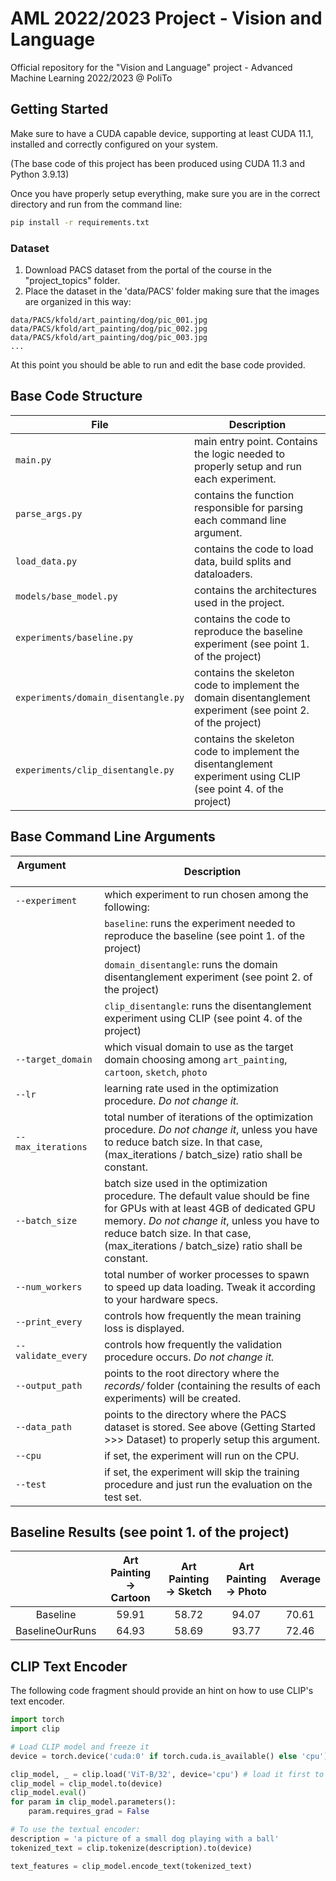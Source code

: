 # AML 2022/2023 Project - Vision and Language
Official repository for the "Vision and Language" project - Advanced Machine Learning 2022/2023 @ PoliTo

## Getting Started
Make sure to have a CUDA capable device, supporting at least CUDA 11.1, installed and correctly configured on your system. 

(The base code of this project has been produced using CUDA 11.3 and Python 3.9.13)

Once you have properly setup everything, make sure you are in the correct directory and run from the command line:
```bash
pip install -r requirements.txt
```

### Dataset
1. Download PACS dataset from the portal of the course in the "project_topics" folder.
2. Place the dataset in the 'data/PACS' folder making sure that the images are organized in this way:
```
data/PACS/kfold/art_painting/dog/pic_001.jpg
data/PACS/kfold/art_painting/dog/pic_002.jpg
data/PACS/kfold/art_painting/dog/pic_003.jpg
...
```

At this point you should be able to run and edit the base code provided.

## Base Code Structure
| File                                | Description                                                                                                     |
|-------------------------------------|-----------------------------------------------------------------------------------------------------------------|
| `main.py`                           | main entry point. Contains the logic needed to properly setup and run each experiment.                          |
| `parse_args.py`                     | contains the function responsible for parsing each command line argument.                                       |
| `load_data.py`                      | contains the code to load data, build splits and dataloaders.                                                   |
| `models/base_model.py`              | contains the architectures used in the project.                                                                 |
| `experiments/baseline.py`           | contains the code to reproduce the baseline experiment (see point 1. of the project)                            |
| `experiments/domain_disentangle.py` | contains the skeleton code to implement the domain disentanglement experiment (see point 2. of the project)     |
| `experiments/clip_disentangle.py`   | contains the skeleton code to implement the disentanglement experiment using CLIP (see point 4. of the project) |

## Base Command Line Arguments
| Argument &nbsp; &nbsp; &nbsp; &nbsp; &nbsp; &nbsp; &nbsp; &nbsp; &nbsp; &nbsp; &nbsp; &nbsp; &nbsp; &nbsp; &nbsp;&nbsp; &nbsp; | Description                                                                                                                                                                                                                                                        |
|--------------------------------------------------------------------------------------------------------------------------------|--------------------------------------------------------------------------------------------------------------------------------------------------------------------------------------------------------------------------------------------------------------------|
| `--experiment`                                                                                                                 | which experiment to run chosen among the following:                                                                                                                                                                                                                |
|                                                                                                                                | `baseline`: runs the experiment needed to reproduce the baseline (see point 1. of the project)                                                                                                                                                                     |
|                                                                                                                                | `domain_disentangle`: runs the domain disentanglement experiment (see point 2. of the project)                                                                                                                                                                     |
|                                                                                                                                | `clip_disentangle`: runs the disentanglement experiment using CLIP (see point 4. of the project)                                                                                                                                                                   |
| `--target_domain`                                                                                                              | which visual domain to use as the target domain choosing among `art_painting`, `cartoon`, `sketch`, `photo`                                                                                                                                                        |
| `--lr`                                                                                                                         | learning rate used in the optimization procedure. *Do not change it.*                                                                                                                                                                                              |
| `--max_iterations`                                                                                                             | total number of iterations of the optimization procedure. *Do not change it*, unless you have to reduce batch size. In that case, (max_iterations / batch_size) ratio shall be constant.                                                                           |
| `--batch_size`                                                                                                                 | batch size used in the optimization procedure. The default value should be fine for GPUs with at least 4GB of dedicated GPU memory. *Do not change it*, unless you have to reduce batch size. In that case, (max_iterations / batch_size) ratio shall be constant. |
| `--num_workers`                                                                                                                | total number of worker processes to spawn to speed up data loading. Tweak it according to your hardware specs.                                                                                                                                                     |
| `--print_every`                                                                                                                | controls how frequently the mean training loss is displayed.                                                                                                                                                                                                       |
| `--validate_every`                                                                                                             | controls how frequently the validation procedure occurs. *Do not change it.*                                                                                                                                                                                       |
| `--output_path`                                                                                                                | points to the root directory where the _records/_ folder (containing the results of each experiments) will be created.                                                                                                                                             |
| `--data_path`                                                                                                                  | points to the directory where the PACS dataset is stored. See above (Getting Started >>> Dataset) to properly setup this argument.                                                                                                                                 |
| `--cpu`                                                                                                                        | if set, the experiment will run on the CPU.                                                                                                                                                                                                                        |
| `--test`                                                                                                                       | if set, the experiment will skip the training procedure and just run the evaluation on the test set.                                                                                                                                                               |

## Baseline Results (see point 1. of the project)
|                 | Art Painting &#8594; Cartoon | Art Painting &#8594; Sketch | Art Painting &#8594; Photo | Average |
|:---------------:|:----------------------------:|:---------------------------:|:--------------------------:|:-------:|
|    Baseline     |            59.91             |            58.72            |           94.07            |  70.61  |
| BaselineOurRuns |            64.93             |            58.69            |           93.77            |  72.46  |


## CLIP Text Encoder
The following code fragment should provide an hint on how to use CLIP's text encoder.

```python
import torch
import clip

# Load CLIP model and freeze it
device = torch.device('cuda:0' if torch.cuda.is_available() else 'cpu')

clip_model, _ = clip.load('ViT-B/32', device='cpu') # load it first to CPU to ensure you're using fp32 precision.
clip_model = clip_model.to(device)
clip_model.eval()
for param in clip_model.parameters():
    param.requires_grad = False

# To use the textual encoder:
description = 'a picture of a small dog playing with a ball'
tokenized_text = clip.tokenize(description).to(device)

text_features = clip_model.encode_text(tokenized_text)

```
